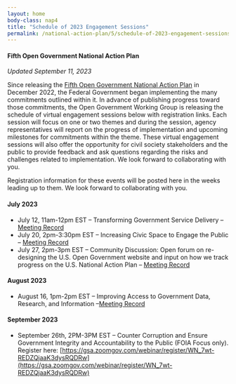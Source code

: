 ```yaml
---
layout: home
body-class: nap4
title: "Schedule of 2023 Engagement Sessions"
permalink: /national-action-plan/5/schedule-of-2023-engagement-sessions/
---
```


#### Fifth Open Government National Action Plan
_Updated September 11, 2023_


Since releasing the [Fifth Open Government National Action Plan](../) in December 2022, the Federal Government began implementing the many commitments outlined within it. In advance of publishing progress toward those commitments, the Open Government Working Group is releasing the schedule of virtual engagement sessions below with registration links. Each session will focus on one or two themes and during the session, agency representatives will report on the progress of implementation and upcoming milestones for commitments within the theme. These virtual engagement sessions will also offer the opportunity for civil society stakeholders and the public to provide feedback and ask questions regarding the risks and challenges related to implementation. We look forward to collaborating with you.

Registration information for these events will be posted here in the weeks leading up to them. We look forward to collaborating with you.

#### July 2023

* July 12, 11am-12pm EST – Transforming Government Service Delivery – [Meeting Record](/meeting/july-2023-public-engagement-transforming-government-service-delivery/)
* July 20, 2pm-3:30pm EST – Increasing Civic Space to Engage the Public – [Meeting Record](/meeting/july-2023-public-engagement-increasing-civic-space-to-engage-the-public/)
* July 27, 2pm-3pm EST – Community Discussion: Open forum on re-designing the U.S. Open Government website and input on how we track progress on the U.S. National Action Plan – [Meeting Record](https://open.usa.gov/meeting/july-2023-open-forum-us-open-government-website-to-track-progress-on-the-us-national-action-plan/)

#### August 2023

* August 16, 1pm-2pm EST – Improving Access to Government Data, Research, and Information –[Meeting Record](https://open.usa.gov/meeting/august-2023-public-engagement-improving-access-to-government-data-research-and-information/)

#### September 2023

* September 26th, 2PM-3PM EST – Counter Corruption and Ensure Government Integrity and Accountability to the Public (FOIA Focus only). Register here: [https://gsa.zoomgov.com/webinar/register/WN_7wt-REDZQjaaK3dysRQDRw](https://gsa.zoomgov.com/webinar/register/WN_7wt-REDZQjaaK3dysRQDRw)
